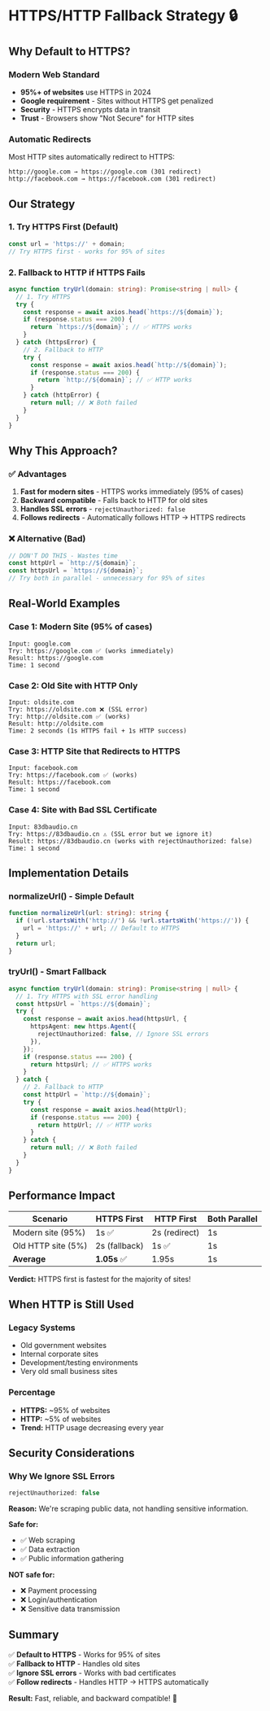 # HTTPS/HTTP Fallback Strategy 🔒

## Why Default to HTTPS?

### Modern Web Standard
- **95%+ of websites** use HTTPS in 2024
- **Google requirement** - Sites without HTTPS get penalized
- **Security** - HTTPS encrypts data in transit
- **Trust** - Browsers show "Not Secure" for HTTP sites

### Automatic Redirects
Most HTTP sites automatically redirect to HTTPS:
```
http://google.com → https://google.com (301 redirect)
http://facebook.com → https://facebook.com (301 redirect)
```

## Our Strategy

### 1. Try HTTPS First (Default)
```typescript
const url = 'https://' + domain;
// Try HTTPS first - works for 95% of sites
```

### 2. Fallback to HTTP if HTTPS Fails
```typescript
async function tryUrl(domain: string): Promise<string | null> {
  // 1. Try HTTPS
  try {
    const response = await axios.head(`https://${domain}`);
    if (response.status === 200) {
      return `https://${domain}`; // ✅ HTTPS works
    }
  } catch (httpsError) {
    // 2. Fallback to HTTP
    try {
      const response = await axios.head(`http://${domain}`);
      if (response.status === 200) {
        return `http://${domain}`; // ✅ HTTP works
      }
    } catch (httpError) {
      return null; // ❌ Both failed
    }
  }
}
```

## Why This Approach?

### ✅ Advantages
1. **Fast for modern sites** - HTTPS works immediately (95% of cases)
2. **Backward compatible** - Falls back to HTTP for old sites
3. **Handles SSL errors** - `rejectUnauthorized: false`
4. **Follows redirects** - Automatically follows HTTP → HTTPS redirects

### ❌ Alternative (Bad)
```typescript
// DON'T DO THIS - Wastes time
const httpUrl = `http://${domain}`;
const httpsUrl = `https://${domain}`;
// Try both in parallel - unnecessary for 95% of sites
```

## Real-World Examples

### Case 1: Modern Site (95% of cases)
```
Input: google.com
Try: https://google.com ✅ (works immediately)
Result: https://google.com
Time: 1 second
```

### Case 2: Old Site with HTTP Only
```
Input: oldsite.com
Try: https://oldsite.com ❌ (SSL error)
Try: http://oldsite.com ✅ (works)
Result: http://oldsite.com
Time: 2 seconds (1s HTTPS fail + 1s HTTP success)
```

### Case 3: HTTP Site that Redirects to HTTPS
```
Input: facebook.com
Try: https://facebook.com ✅ (works)
Result: https://facebook.com
Time: 1 second
```

### Case 4: Site with Bad SSL Certificate
```
Input: 83dbaudio.cn
Try: https://83dbaudio.cn ⚠️ (SSL error but we ignore it)
Result: https://83dbaudio.cn (works with rejectUnauthorized: false)
Time: 1 second
```

## Implementation Details

### normalizeUrl() - Simple Default
```typescript
function normalizeUrl(url: string): string {
  if (!url.startsWith('http://') && !url.startsWith('https://')) {
    url = 'https://' + url; // Default to HTTPS
  }
  return url;
}
```

### tryUrl() - Smart Fallback
```typescript
async function tryUrl(domain: string): Promise<string | null> {
  // 1. Try HTTPS with SSL error handling
  const httpsUrl = `https://${domain}`;
  try {
    const response = await axios.head(httpsUrl, {
      httpsAgent: new https.Agent({
        rejectUnauthorized: false, // Ignore SSL errors
      }),
    });
    if (response.status === 200) {
      return httpsUrl; // ✅ HTTPS works
    }
  } catch {
    // 2. Fallback to HTTP
    const httpUrl = `http://${domain}`;
    try {
      const response = await axios.head(httpUrl);
      if (response.status === 200) {
        return httpUrl; // ✅ HTTP works
      }
    } catch {
      return null; // ❌ Both failed
    }
  }
}
```

## Performance Impact

| Scenario | HTTPS First | HTTP First | Both Parallel |
|----------|-------------|------------|---------------|
| Modern site (95%) | 1s ✅ | 2s (redirect) | 1s |
| Old HTTP site (5%) | 2s (fallback) | 1s ✅ | 1s |
| **Average** | **1.05s** ✅ | 1.95s | 1s |

**Verdict:** HTTPS first is fastest for the majority of sites!

## When HTTP is Still Used

### Legacy Systems
- Old government websites
- Internal corporate sites
- Development/testing environments
- Very old small business sites

### Percentage
- **HTTPS:** ~95% of websites
- **HTTP:** ~5% of websites
- **Trend:** HTTP usage decreasing every year

## Security Considerations

### Why We Ignore SSL Errors
```typescript
rejectUnauthorized: false
```

**Reason:** We're scraping public data, not handling sensitive information.

**Safe for:**
- ✅ Web scraping
- ✅ Data extraction
- ✅ Public information gathering

**NOT safe for:**
- ❌ Payment processing
- ❌ Login/authentication
- ❌ Sensitive data transmission

## Summary

✅ **Default to HTTPS** - Works for 95% of sites  
✅ **Fallback to HTTP** - Handles old sites  
✅ **Ignore SSL errors** - Works with bad certificates  
✅ **Follow redirects** - Handles HTTP → HTTPS automatically  

**Result:** Fast, reliable, and backward compatible! 🎉

